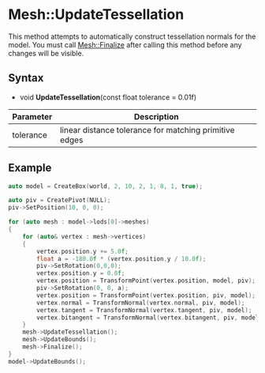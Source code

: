 # Mesh::UpdateTessellation

This method attempts to automatically construct tessellation normals for the model. You must call [Mesh::Finalize](Mesh_Finalize.md) after calling this method before any changes will be visible.

## Syntax

- void **UpdateTessellation**(const float tolerance = 0.01f)

| Parameter | Description |
|---|---|
| tolerance | linear distance tolerance for matching primitive edges |

## Example

```c++
auto model = CreateBox(world, 2, 10, 2, 1, 8, 1, true);

auto piv = CreatePivot(NULL);
piv->SetPosition(10, 0, 0);

for (auto mesh : model->lods[0]->meshes)
{
    for (auto& vertex : mesh->vertices)
    {
        vertex.position.y += 5.0f;
        float a = -180.0f * (vertex.position.y / 10.0f);
        piv->SetRotation(0,0,0);
        vertex.position.y = 0.0f;
        vertex.position = TransformPoint(vertex.position, model, piv);
        piv->SetRotation(0, 0, a);
        vertex.position = TransformPoint(vertex.position, piv, model);
        vertex.normal = TransformNormal(vertex.normal, piv, model);
        vertex.tangent = TransformNormal(vertex.tangent, piv, model);
        vertex.bitangent = TransformNormal(vertex.bitangent, piv, model);
    }
    mesh->UpdateTessellation();
    mesh->UpdateBounds();
    mesh->Finalize();
}
model->UpdateBounds();
```
